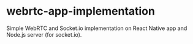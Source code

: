 # webrtc-app-implementation

Simple WebRTC and Socket.io implementation on React Native app and Node.js server (for socket.io).

